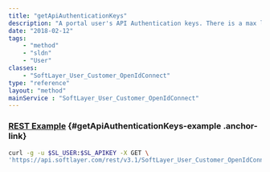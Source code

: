 ```yaml
---
title: "getApiAuthenticationKeys"
description: "A portal user's API Authentication keys. There is a max limit of one API key per user."
date: "2018-02-12"
tags:
    - "method"
    - "sldn"
    - "User"
classes:
    - "SoftLayer_User_Customer_OpenIdConnect"
type: "reference"
layout: "method"
mainService : "SoftLayer_User_Customer_OpenIdConnect"
---
```


### [REST Example](#getApiAuthenticationKeys-example) <a href="/article/rest/"><i class="fas fa-question"></i></a> {#getApiAuthenticationKeys-example .anchor-link} 
```bash
curl -g -u $SL_USER:$SL_APIKEY -X GET \
'https://api.softlayer.com/rest/v3.1/SoftLayer_User_Customer_OpenIdConnect/{SoftLayer_User_Customer_OpenIdConnectID}/getApiAuthenticationKeys'
```
